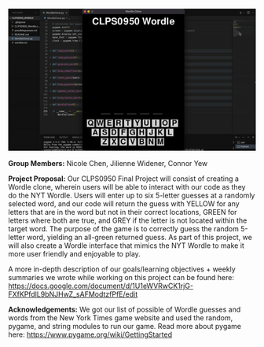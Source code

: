 ![](https://github.com/connoryew/CLPS0950_Wordle/blob/main/CLPS0950GIF.gif)

**Group Members:** Nicole Chen, Jilienne Widener, Connor Yew

**Project Proposal:** Our CLPS0950 Final Project will consist of creating a Wordle clone, wherein users will be able to interact with our code as they do the NYT Wordle. Users will enter up to six 5-letter guesses at a randomly selected word, and our code will return the guess with YELLOW for any letters that are in the word but not in their correct locations, GREEN for letters where both are true, and GREY if the letter is not located within the target word. The purpose of the game is to correctly guess the random 5-letter word, yielding an all-green returned guess. As part of this project, we will also create a Wordle interface that mimics the NYT Wordle to make it more user friendly and enjoyable to play.

A more in-depth description of our goals/learning objectives + weekly summaries we wrote while working on this project can be found here: https://docs.google.com/document/d/1U1eWVRwCK1rjG-FXfKPfdlL9bNJHwZ_sAFModtzfPfE/edit

**Acknowledgements:** 
We got our list of possible of Wordle guesses and words from the New York Times game website and used the random, pygame, and string modules to run our game. Read more about pygame here: https://www.pygame.org/wiki/GettingStarted
